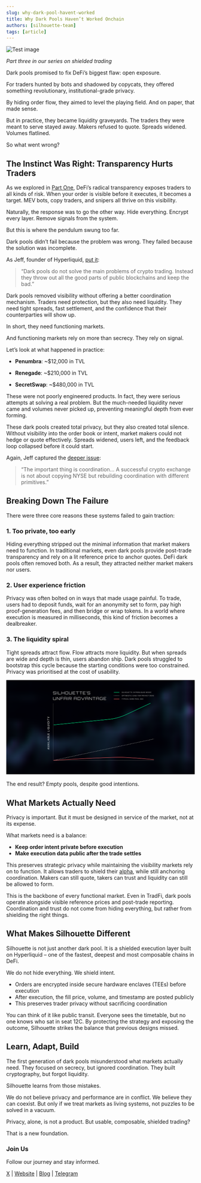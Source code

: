 ```yaml
---
slug: why-dark-pool-havent-worked
title: Why Dark Pools Haven’t Worked Onchain
authors: [silhouette-team]
tags: [article]
---
```


![Test image](./images/darkpoolsdontwork.png)

*Part three in our series on shielded trading*

Dark pools promised to fix DeFi’s biggest flaw: open exposure.

For traders hunted by bots and shadowed by copycats, they offered something revolutionary,  institutional-grade privacy.

By hiding order flow, they aimed to level the playing field. And on paper, that made sense.

But in practice, they became liquidity graveyards. The traders they were meant to serve stayed away. Makers refused to quote. Spreads widened. Volumes flatlined.

So what went wrong?
<!-- truncate -->

## The Instinct Was Right: Transparency Hurts Traders

As we explored in [Part One](https://mirror.xyz/0x5D2c2bD98F10616771D7B5124AD2090Ba72Aa43c/gFa2W0--Ref6ManqQ27m8drQAYqCNblOwjCeRJiYzZI), DeFi’s radical transparency exposes traders to all kinds of risk. When your order is visible before it executes, it becomes a target. MEV bots, copy traders, and snipers all thrive on this visibility.

Naturally, the response was to go the other way. Hide everything. Encrypt every layer. Remove signals from the system.

But this is where the pendulum swung too far.

Dark pools didn’t fail because the problem was wrong. They failed because the solution was incomplete.

As Jeff, founder of Hyperliquid, [put it](https://x.com/chameleon_jeff/status/1928883871644528890):
> “Dark pools do not solve the main problems of crypto trading. Instead they throw out all the good parts of public blockchains and keep the bad.” 

Dark pools removed visibility without offering a better coordination mechanism. Traders need protection, but they also need liquidity. They need tight spreads, fast settlement, and the confidence that their counterparties will show up.

In short, they need functioning markets.

And functioning markets rely on more than secrecy. They rely on signal.

Let’s look at what happened in practice:
- **Penumbra**: ~$12,000 in TVL

- **Renegade**: ~$210,000 in TVL

- **SecretSwap**: ~$480,000 in TVL

These were not poorly engineered products. In fact, they were serious attempts at solving a real problem. But the much-needed liquidity never came and volumes never picked up, preventing meaningful depth from ever forming.

These dark pools created total privacy, but they also created total silence. Without visibility into the order book or intent, market makers could not hedge or quote effectively. Spreads widened, users left, and the feedback loop collapsed before it could start.

Again, Jeff captured the [deeper issue](https://x.com/chameleon_jeff/status/1929753039969440212):
> “The important thing is coordination… A successful crypto exchange is not about copying NYSE but rebuilding coordination with different primitives.”

## Breaking Down The Failure

There were three core reasons these systems failed to gain traction:
### 1. Too private, too early
Hiding everything stripped out the minimal information that market makers need to function. In traditional markets, even dark pools provide post-trade transparency and rely on a lit reference price to anchor quotes. DeFi dark pools often removed both. As a result, they attracted neither market makers nor users.
### 2. User experience friction
Privacy was often bolted on in ways that made usage painful. To trade, users had to deposit funds, wait for an anonymity set to form, pay high proof-generation fees, and then bridge or wrap tokens. In a world where execution is measured in milliseconds, this kind of friction becomes a dealbreaker.
### 3. The liquidity spiral
Tight spreads attract flow. Flow attracts more liquidity. But when spreads are wide and depth is thin, users abandon ship. Dark pools struggled to bootstrap this cycle because the starting conditions were too constrained. Privacy was prioritised at the cost of usability.

![Test image](./images/liquiditydifference.png)

The end result? Empty pools, despite good intentions.

## What Markets Actually Need
Privacy is important. But it must be designed in service of the market, not at its expense.

What markets need is a balance:
- **Keep order intent private before execution**
- **Make execution data public after the trade settles**

This preserves strategic privacy while maintaining the visibility markets rely on to function. It allows traders to shield their [alpha](https://www.investopedia.com/terms/a/alpha.asp), while still anchoring coordination. Makers can still quote, takers can trust and liquidity can still be allowed to form.

This is the backbone of every functional market. Even in TradFi, dark pools operate alongside visible reference prices and post-trade reporting. Coordination and trust do not come from hiding everything, but rather from shielding the right things.

## What Makes Silhouette Different
Silhouette is not just another dark pool. It is a shielded execution layer built on Hyperliquid – one of the fastest, deepest and most composable chains in DeFi.

We do not hide everything. We shield intent.

- Orders are encrypted inside secure hardware enclaves (TEEs) before execution
- After execution, the fill price, volume, and timestamp are posted publicly
- This preserves trader privacy without sacrificing coordination

You can think of it like public transit. Everyone sees the timetable, but no one knows who sat in seat 12C. By protecting the strategy and exposing the outcome, Silhouette strikes the balance that previous designs missed.

## Learn, Adapt, Build

The first generation of dark pools misunderstood what markets actually need. They focused on secrecy, but ignored coordination. They built cryptography, but forgot liquidity.

Silhouette learns from those mistakes.

We do not believe privacy and performance are in conflict. We believe they can coexist. But only if we treat markets as living systems, not puzzles to be solved in a vacuum.

Privacy, alone, is not a product. But usable, composable, shielded trading?

That is a new foundation.

### Join Us
Follow our journey and stay informed.

[X](https://x.com/silhouette_ex) | [Website](https://silhouette.exchange/)  | [Blog](https://docs.silhouette.exchange/blog) | [Telegram](https://t.me/silhouette_exchange)